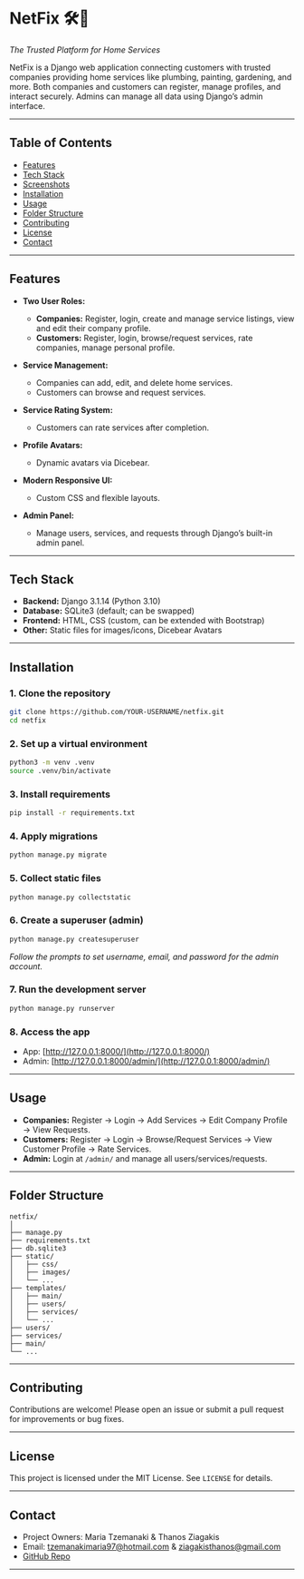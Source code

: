 # NetFix 🛠️🏡

*The Trusted Platform for Home Services*

NetFix is a Django web application connecting customers with trusted companies providing home services like plumbing, painting, gardening, and more. Both companies and customers can register, manage profiles, and interact securely. Admins can manage all data using Django’s admin interface.

---

## Table of Contents

* [Features](#features)
* [Tech Stack](#tech-stack)
* [Screenshots](#screenshots)
* [Installation](#installation)
* [Usage](#usage)
* [Folder Structure](#folder-structure)
* [Contributing](#contributing)
* [License](#license)
* [Contact](#contact)

---

## Features

* **Two User Roles:**

  * **Companies:** Register, login, create and manage service listings, view and edit their company profile.
  * **Customers:** Register, login, browse/request services, rate companies, manage personal profile.
* **Service Management:**

  * Companies can add, edit, and delete home services.
  * Customers can browse and request services.
* **Service Rating System:**

  * Customers can rate services after completion.
* **Profile Avatars:**

  * Dynamic avatars via Dicebear.
* **Modern Responsive UI:**

  * Custom CSS and flexible layouts.
* **Admin Panel:**

  * Manage users, services, and requests through Django’s built-in admin panel.

---

## Tech Stack

* **Backend:** Django 3.1.14 (Python 3.10)
* **Database:** SQLite3 (default; can be swapped)
* **Frontend:** HTML, CSS (custom, can be extended with Bootstrap)
* **Other:** Static files for images/icons, Dicebear Avatars


---

## Installation

### 1. Clone the repository

```bash
git clone https://github.com/YOUR-USERNAME/netfix.git
cd netfix
```

### 2. Set up a virtual environment

```bash
python3 -m venv .venv
source .venv/bin/activate
```

### 3. Install requirements

```bash
pip install -r requirements.txt
```

### 4. Apply migrations

```bash
python manage.py migrate
```

### 5. Collect static files

```bash
python manage.py collectstatic
```

### 6. Create a superuser (admin)

```bash
python manage.py createsuperuser
```

*Follow the prompts to set username, email, and password for the admin account.*

### 7. Run the development server

```bash
python manage.py runserver
```

### 8. Access the app

* App: [http://127.0.0.1:8000/](http://127.0.0.1:8000/)
* Admin: [http://127.0.0.1:8000/admin/](http://127.0.0.1:8000/admin/)

---

## Usage

* **Companies:** Register → Login → Add Services → Edit Company Profile → View Requests.
* **Customers:** Register → Login → Browse/Request Services → View Customer Profile → Rate Services.
* **Admin:** Login at `/admin/` and manage all users/services/requests.

---

## Folder Structure

```
netfix/
│
├── manage.py
├── requirements.txt
├── db.sqlite3
├── static/
│   ├── css/
│   ├── images/
│   └── ...
├── templates/
│   ├── main/
│   ├── users/
│   ├── services/
│   └── ...
├── users/
├── services/
├── main/
└── ...
```

---

## Contributing

Contributions are welcome! Please open an issue or submit a pull request for improvements or bug fixes.

---

## License

This project is licensed under the MIT License. See `LICENSE` for details.

---

## Contact

* Project Owners: Maria Tzemanaki & Thanos Ziagakis
* Email: [tzemanakimaria97@hotmail.com](mailto:your.email@example.com) & [ziagakisthanos@gmail.com](mailto:your.email@example.com)
* [GitHub Repo](https://github.com/MariaTze/netfix)

---

